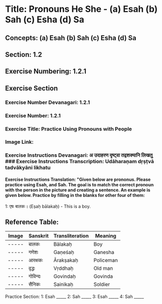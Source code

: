 # Title: Pronouns He She - (a) Esah (b) Sah (c) Esha (d) Sa
## Concepts: (a) Esah (b) Sah (c) Esha (d) Sa
## Section: 1.2
## Exercise Numbering: 1.2.1

## Exercise Section 
### Exercise Number Devanagari: 1.2.1 
### Exercise Number: 1.2.1 
### Exercise Title: Practice Using Pronouns with People
### Image Link:   
### Exercise Instructions Devanagari: अ उदाहरण दृष्ट्वा तद्वशक्यानि लिखतु ### Exercise Instructions Transcription: Udāharaṇam dṛṣṭvā tadvākyāni likhatu
#### Exercise Instructions Translation: "Given below are  prononus.  Please practice using Esah, and Sah. The goal is to match the correct pronoun with the person in the picture and creating a sentence.  An example is given below.  Practice by filling in the blanks for other four of them:
1: एषः बालकः। (Eṣaḥ bālakaḥ) - This is a boy.

## Reference Table: 
|Image| Sanskrit   | Transliteration | Meaning    |
|-----|------------|-----------------|------------|
|-----| बालकः      | Bālakaḥ         | Boy        |
|-----| गणेशः      | Gaṇeśaḥ         | Ganesha    |
|-----| आरक्षकः    | Ārakṣakaḥ       | Policeman  |
|-----| वृद्धः      | Vṛddhaḥ         | Old man    |
|-----| गोविन्दः   | Govindaḥ        | Govinda    |
|-----| सैनिकः     | Sainikaḥ        | Soldier    |

Practice Section:
1: Esah _____
2: Sah _____
3: Esah _____
4: Sah _____

